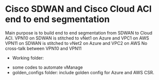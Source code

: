 # Cisco SDWAN and Cisco Cloud ACI end to end segmentation
Main purpose is to build end to end segmentation from SDWAN to Cloud ACI.
VPN10 on SDWAN is stitched to vNet1 on Azure and VPC1 on AWS
VPN11 on SDWAN is stitched to vNet2 on Azure and VPC2 on AWS
No cross-talk between VPN10 and VPN11
- Working folder: 
+ some codes to automate vManage
+ golden_configs folder: include golden config for Azure and AWS CSR.
